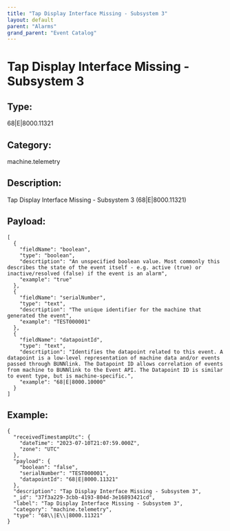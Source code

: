 ```yaml
---
title: "Tap Display Interface Missing - Subsystem 3"
layout: default
parent: "Alarms"
grand_parent: "Event Catalog"
---
```


# Tap Display Interface Missing - Subsystem 3

## Type:

68\|E\|8000.11321

## Category:

machine.telemetry

## Description: 

Tap Display Interface Missing - Subsystem 3 (68\|E\|8000.11321)

## Payload:

```
[
  {
    "fieldName": "boolean",
    "type": "boolean",
    "descrtiption": "An unspecified boolean value. Most commonly this describes the state of the event itself - e.g. active (true) or inactive/resolved (false) if the event is an alarm",
    "example": "true"
  },
  {
    "fieldName": "serialNumber",
    "type": "text",
    "descrtiption": "The unique identifier for the machine that generated the event",
    "example": "TEST000001"
  },
  {
    "fieldName": "datapointId",
    "type": "text",
    "descrtiption": "Identifies the datapoint related to this event. A datapoint is a low-level representation of machine data and/or events passed through BUNNlink. The Datapoint ID allows correlation of events from machine to BUNNlink to the Event API. The Datapoint ID is similar to event type, but is machine-specific.",
    "example": "68|E|8000.10000"
  }
]
```

## Example:

```
{
  "receivedTimestampUtc": {
    "dateTime": "2023-07-10T21:07:59.000Z",
    "zone": "UTC"
  },
  "payload": {
    "boolean": "false",
    "serialNumber": "TEST000001",
    "datapointId": "68|E|8000.11321"
  },
  "description": "Tap Display Interface Missing - Subsystem 3",
  "_id": "37f3a229-3cbb-4193-804d-3e16893421cd",
  "label": "Tap Display Interface Missing - Subsystem 3",
  "category": "machine.telemetry",
  "type": "68\\|E\\|8000.11321"
}
```
